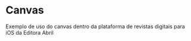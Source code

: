 Canvas
======

Exemplo de uso do canvas dentro da plataforma de revistas digitais para iOS da Editora Abril
